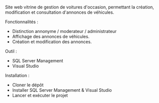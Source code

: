 Site web vitrine de gestion de voitures d'occasion, permettant la création, modification et consultation d'annonces de véhicules.

Fonctionnalités :
- Distinction annonyme / moderateur / administrateur
- Affichage des annonces de véhicules.
- Création et modification des annonces.

Outil :
- SQL Server Management
- Visual Studio

Installation :
- Cloner le dépôt
- Installer SQL Server Management & Visual Studio
- Lancer et exécuter le projet
